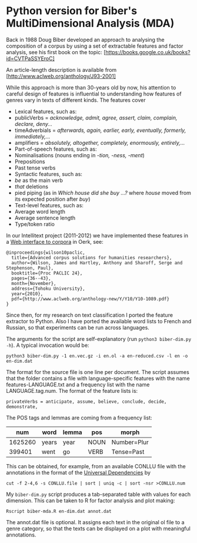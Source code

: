 # Python version for Biber's MultiDimensional Analysis (MDA)

Back in 1988 Doug Biber developed an approach to analysing the composition of a corpus by using a set of extractable features and factor analysis, see his first book on the topic:
[https://books.google.co.uk/books?id=CVTPaSSYEroC]

An article-length description is available from [http://www.aclweb.org/anthology/J93-2001]

While this approach is more than 30-years old by now, his attention to careful design of features is influential to understanding how features of genres vary in texts of different kinds.  The features cover

* Lexical features, such as:
 * publicVerbs = *acknowledge, admit, agree, assert, claim, complain, declare, deny...*
 * timeAdverbials  = *afterwards, again, earlier, early, eventually, formerly, immediately,...*
 * amplifiers = *absolutely, altogether, completely, enormously, entirely,...*
* Part-of-speech features, such as:
 * Nominalisations (nouns ending in *-tion, -ness, -ment*)
 * Prepositions
 * Past tense verbs
* Syntactic features, such as:
 * *be* as the main verb
 * *that* deletions
 * pied piping (as in *Which house did she buy ...?* where *house* moved from its expected position after *buy*)
* Text-level features, such as:
 * Average word length
 * Average sentence length
 * Type/token ratio

In our Intellitext project (2011-2012) we have implemented these features in a [Web interface to corpora](http://corpus.leeds.ac.uk/it/) in Oerk, see:
```
@inproceedings{wilson10paclic,
  title={Advanced corpus solutions for humanities researchers},
  author={Wilson, James and Hartley, Anthony and Sharoff, Serge and Stephenson, Paul},
  booktitle={Proc PACLIC 24},
  pages={36--43},
  month={November},
  address={Tohoku University},
  year={2010},
  pdf={http://www.aclweb.org/anthology-new/Y/Y10/Y10-1089.pdf}
}
```

Since then, for my research on text classification I ported the feature extractor to Python.  Also I have ported the available word lists to French and Russian, so that experiments can be run across languages.

The arguments for the script are self-explanatory (run `python3 biber-dim.py -h`).  A typical invocation would be:

`python3 biber-dim.py -1 en.vec.gz -i en.ol -a en-reduced.csv -l en -o en-dim.dat`

The format for the source file is one line per document.  The script assumes that the folder contains a file with language-specific features with the name features-LANGUAGE.txt and a frequency list with the name LANGUAGE.tag.num.  The format of the feature lists is:
```
privateVerbs = anticipate, assume, believe, conclude, decide, demonstrate,
```

The POS tags and lemmas are coming from a frequency list:

num | word | lemma | pos | morph
----|------|-------|-----|------
1625260 | years | year | NOUN | Number=Plur
399401  | went  | go   | VERB | Tense=Past


This can be obtained, for example, from an available CONLLU file with the annotations in the format of the [Universal Dependencies](http://universaldependencies.org) by

`cut -f 2-4,6 -s CONLLU.file | sort | uniq -c | sort -nsr >CONLLU.num`


My `biber-dim.py` script produces a tab-separated table with values for each dimension.  This can be taken to R for factor analysis and plot making:

`Rscript biber-mda.R en-dim.dat annot.dat`

The annot.dat file is optional.  It assigns each text in the original ol file to a genre category, so that the texts can be displayed on a plot with meaningful annotations.
